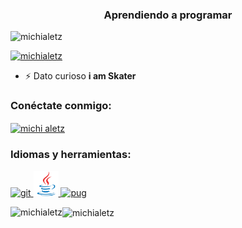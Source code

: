 <h3 align="center">Aprendiendo a programar</h3>

<p align="left"> <img src="https://komarev.com/ghpvc/?username=michialetz&label=Profile%20views&color=0e75b6&style=flat " alt="michialetz" /> </p>

<p align="left"> <a href="https://github.com/ryo-ma/github-profile-trofeo"><img src="https ://github-profile-trophy.vercel.app/?username=michialetz" alt="michialetz" /></a> </p>

- ⚡ Dato curioso **i am Skater**

<h3 align="left ">Conéctate conmigo:</h3>
<p align="left">
<a href="https://fb.com/michi aletz" target="blank"><img align="center" src=" https://crudo.githubusercontent.com/rahuldkjain/github-profile-readme-generator/master/src/images/icons/Social/facebook.svg" alt="michi aletz" height="30" width="40" /></a>
</p>

<h3 align="left">Idiomas y herramientas:</h3>
<p align="left"> <a href="https://git-scm.com/" target="_blank" rel="noreferrer"> <img src="https://www.vectorlogo.zone/ logos/git-scm/git-scm-icon.svg" alt="git" width="40" height="40"/> </a> <a href="https://www.java.com" target="_blank" rel="noreferrer"> <img src="https://raw.githubusercontent.com/devicons/devicon/master/icons/java/java-original.svg" alt="java" width=" 40" height="40"/> </a> <a href="https://pugjs.org" target="_blank" rel="noreferrer"> <img src="https://cdn.worldvectorlogo. com/logos/pug.svg"alt="pug" width="40" height="40"/> </a> </p>

<p><img align="left" src="https://github-readme-stats.vercel. app/api/top-langs?username=michialetz&show_icons=true&locale=en&layout=compact" alt="michialetz" /></p>

<p> <img align="center" src="https://github-readme-stats.vercel.app/api?username=michialetz&show_icons=true&locale=en" alt="michialetz" /></p>

